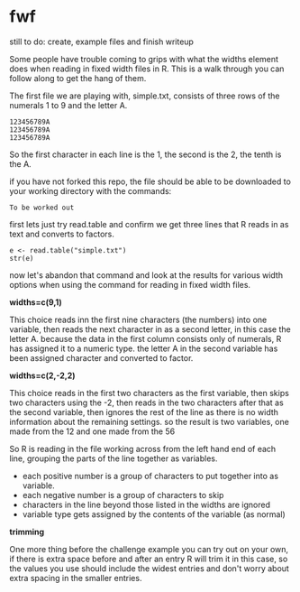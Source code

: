 fwf
===


still to do: create, example files and finish writeup

Some people have trouble coming to grips with what the widths element does when reading in fixed width files in R. This is a walk through you can follow along to get the hang of them.

The first file we are playing with, simple.txt, consists of three rows of the numerals 1 to 9 and the letter A.


```
123456789A
123456789A
123456789A
```

So the first character in each line is the 1, the second is the 2, the tenth is the A.

if you have not forked this repo, the file should be able to be downloaded to your working directory with the commands:


```
To be worked out
```

first lets just try read.table and confirm we get three lines that R reads in as text and converts to factors.


```
e <- read.table("simple.txt")
str(e)
```

now let's abandon that command and look at the results for various width options when using the command for reading in fixed width files.

__widths=c(9,1)__

This choice reads inn the first nine characters (the numbers) into one variable, then reads the next character in as a second letter, in this case the letter A. because the data in the first column consists only of numerals, R has assigned it to a numeric type. the letter A in the second variable has been assigned character and converted to factor.

__widths=c(2,-2,2)__


This choice reads in the first two characters as the first variable, then skips two characters using the -2, then reads in the two characters after that as the second variable, then ignores the rest of the line as there is no width information about the remaining settings. so the result is two variables, one made from the 12 and one made from the 56

So R is reading in the file working across from the left hand end of each line, grouping the parts of the line together as variables.

* each positive number is a group of characters to put together into as variable.
* each negative number is a group of characters to skip
* characters in the line beyond those listed in the widths are ignored
* variable type gets assigned by the contents of the variable (as normal)

__trimming__

One more thing before the challenge example you can try out on your own, if there is extra space before and after an entry R will trim it in this case, so the values you use should include the widest entries and don't worry about extra spacing in the smaller entries.
